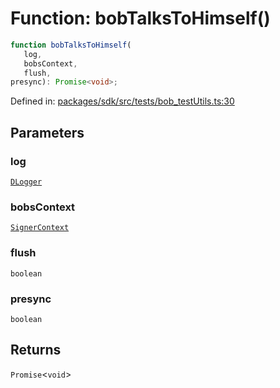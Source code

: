 # Function: bobTalksToHimself()

```ts
function bobTalksToHimself(
   log, 
   bobsContext, 
   flush, 
presync): Promise<void>;
```

Defined in: [packages/sdk/src/tests/bob\_testUtils.ts:30](https://github.com/towns-protocol/towns/blob/0db1fd0ac7258e8db8cedfb6183e8eade8284fa1/packages/sdk/src/tests/bob_testUtils.ts#L30)

## Parameters

### log

[`DLogger`](../../Towns-Protocol-Dlog/interfaces/DLogger.md)

### bobsContext

[`SignerContext`](../interfaces/SignerContext.md)

### flush

`boolean`

### presync

`boolean`

## Returns

`Promise`\<`void`\>
